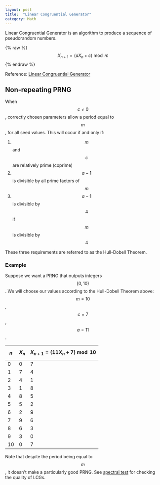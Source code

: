 ```yaml
---
layout: post
title:  "Linear Congruential Generator"
category: Math
---
```

<script src="https://cdn.mathjax.org/mathjax/latest/MathJax.js?config=TeX-AMS-MML_HTMLorMML" type="text/javascript"></script>

Linear Congruential Generator is an algorithm to produce a sequence of
pseudorandom numbers.

{% raw %}
$$ X_{n+1} = (aX_n + c) \bmod{m} $$
{% endraw %}

Reference: [Linear Congruential Generator](https://en.wikipedia.org/wiki/Linear_congruential_generator)

## Non-repeating PRNG
When $$c \neq 0$$, correctly chosen parameters allow a period equal to $$m$$,
for all seed values. This will occur if and only if:

1. $$m$$ and $$c$$ are relatively prime (coprime)
2. $$a-1$$ is divisible by all prime factors of $$m$$
3. $$a-1$$ is divisible by $$4$$ if $$m$$ is divisible by $$4$$

These three requirements are referred to as the Hull-Dobell Theorem.

### Example
Suppose we want a PRNG that outputs integers $$[0, 10)$$. We will choose our values according to the Hull-Dobell Theorem above: $$m = 10$$, $$c = 7$$, $$a = 11$$.

| $$n$$ | $$X_n$$ | $$X_{n+1} = (11X_n + 7) \bmod{10}$$ |
| --- | --- | --- |
| 0   | 0   | 7   |
| 1   | 7   | 4   |
| 2   | 4   | 1   |
| 3   | 1   | 8   |
| 4   | 8   | 5   |
| 5   | 5   | 2   |
| 6   | 2   | 9   |
| 7   | 9   | 6   |
| 8   | 6   | 3   |
| 9   | 3   | 0   |
| 10  | 0   | 7   |

Note that despite the period being equal to $$m$$, it doesn't make a
particularly good PRNG. See [spectral test](https://en.wikipedia.org/wiki/Spectral_test) for checking the quality of LCGs.
